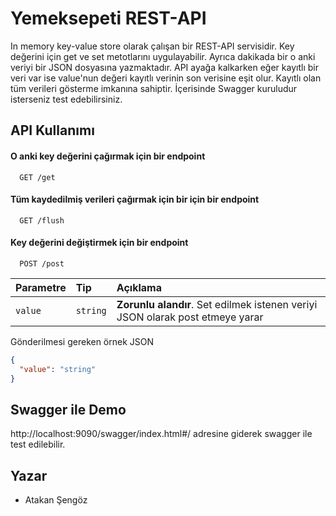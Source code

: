 
# Yemeksepeti REST-API

In memory key-value store olarak çalışan bir REST-API servisidir.
Key değerini için get ve set metotlarını uygulayabilir.
Ayrıca dakikada bir o anki veriyi bir JSON dosyasına yazmaktadır.
API ayağa kalkarken eğer kayıtlı bir veri var ise value'nun değeri kayıtlı
verinin son verisine eşit olur. Kayıtlı olan tüm verileri gösterme imkanına sahiptir. 
İçerisinde Swagger kuruludur isterseniz test edebilirsiniz.


## API Kullanımı

#### O anki key değerini çağırmak için bir endpoint

```http
  GET /get
```

#### Tüm kaydedilmiş verileri çağırmak için bir için bir endpoint

```http
  GET /flush
```

#### Key değerini değiştirmek için bir endpoint

```http
  POST /post
```

| Parametre | Tip     | Açıklama                       |
| :-------- | :------- | :-------------------------------- |
| `value`      | `string` | **Zorunlu alandır**. Set edilmek istenen veriyi JSON olarak post etmeye yarar |

Gönderilmesi gereken örnek JSON
```json
{
  "value": "string"
}
```


## Swagger ile Demo

http://localhost:9090/swagger/index.html#/ adresine giderek swagger ile test edilebilir.


## Yazar

- Atakan Şengöz

  